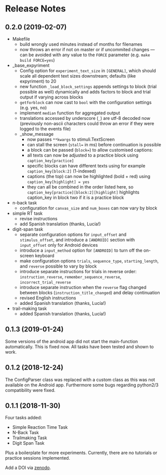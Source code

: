# Release Notes

## 0.2.0 (2019-02-07)

* Makefile
    - build wrongly used minutes instead of months for filenames
    - now throws an error if not on master or if uncommited changes — can be avoided with any value to the `FORCE` parameter (e.g. `make build FORCE=yes`)
* _base_expyriment
    - Config option for `experiment_text_size` in `[GENERAL]`, which should scale all dependent text sizes downstream; defaults (like expyriment) to 20
    - new function `_load_block_settings` appends settings to block (trial possible as well) dynamically and adds factors to block and trial output if varying across blocks
    - `getforblock` can now cast to `bool` with the configuration settings (e.g. yes, no)
    - implement `median` function for aggregated output
    - translations accessed by underscore (`_`) are utf-8 decoded now (previously non-ascii characters could throw an error if they were logged to the events file)
    - _show_message
        - now passes `**kwargs` to stimuli.TextScreen
        - can stall the screen (`stall=` in ms) before continuation is possible
        - a block can be passed (`block=`) to allow customised captions:
        - all texts can now be adjusted to a practice block using `caption_key[practice]`
        - specific blocks can have different texts using for example `caption_key[block:2]` (1-indexed)
        - captions (the top) can now be highlighted (bold + red) using `caption_key[highlight] = yes`
        - they can all be combined in the order listed here, so
          `caption_key[practice][block:2][highlight]` highlights caption_key in block two if it is a practice block
* n-back task
    - configuration for `canvas_size` and `num_boxes` can now vary by block
* simple RT task
    - revise instructions
    - add Spanish translation (thanks, Lucía!)
* digit-span task
    - separate configuration options for `input_offset` and `stimulus_offset`, and introduce a `[ANDROID]` section with `input_offset` only for Android devices
    - introduce a `input_method` option for `[ANDROID]` to turn off the on-screen keyboard
    - make configuration options `trials`, `sequence_type`, `starting_length`, and `reverse` possible to vary by block
    - introduce separate instructions for trials in reverse order: `instruction_reverse`, `remember_sequence_reverse`, `incorrect_trial_reverse`
    - introduce separate instruction when the `reverse` flag changed between blocks (`instruction_title_changed`) and delay continuation
    - revised English instructions
    - added Spanish translation (thanks, Lucía!)
* trail-making task
    - added Spanish translation (thanks, Lucía!)

## 0.1.3 (2019-01-24)

Some versions of the android app did not start the main-function automatically. This is fixed now.
All tasks have been tested and shown to work.

## 0.1.2 (2018-12-24)

The ConfigParser class was replaced with a custom class as this was not available on the Android app.
Furthermore some bugs regarding python2/3 compatibility were fixed.

## 0.1.1 (2018-11-30)

Four tasks added:

- Simple Reaction Time Task
- N-Back Task
- Trailmaking Task
- Digit Span Task

Plus a boilerplate for more experiments.
Currently, there are no tutorials or practice sessions implemented.

Add a DOI via [zenodo](https://zenodo.org/).
